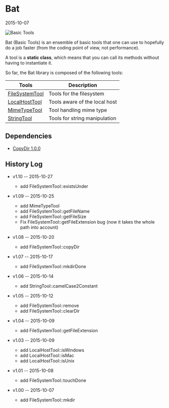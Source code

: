 Bat
==========
2015-10-07


![Basic Tools](http://s18.postimg.org/qhu0b9g5l/bat_web.jpg "Basic Tools")





Bat (Basic Tools) is an ensemble of basic tools that one can use to 
hopefully do a job faster (from the coding point of view, not performance).

A tool is a **static class**, which means that you can call its methods
without having to instantiate it.





So far, the Bat library is composed of the following tools:



Tools       |       Description
----------- | -----------------------
[FileSystemTool]( https://github.com/lingtalfi/Bat/blob/master/FileSystemTool.md )          |       Tools for the filesystem
[LocalHostTool](  https://github.com/lingtalfi/Bat/blob/master/LocalHostTool.md )          |       Tools aware of the local host
[MimeTypeTool](  https://github.com/lingtalfi/Bat/blob/master/MimeTypeTool.md )          |       Tool handling mime type
[StringTool]( https://github.com/lingtalfi/Bat/blob/master/StringTool.md )          |       Tools for string manipulation



Dependencies
------------------

- [CopyDir 1.0.0](https://github.com/lingtalfi/CopyDir)



History Log
------------------
    
    
- v1.10 -- 2015-10-27

    - add FileSystemTool::existsUnder
    
- v1.09 -- 2015-10-25

    - add MimeTypeTool
    - add FileSystemTool::getFileName
    - add FileSystemTool::getFileSize
    - Fix FileSystemTool::getFileExtension bug (now it takes the whole path into account)
    
    
- v1.08 -- 2015-10-20

    - add FileSystemTool::copyDir
    
- v1.07 -- 2015-10-17

    - add FileSystemTool::mkdirDone
    
    
    
- v1.06 -- 2015-10-14

    - add StringTool::camelCase2Constant
    
    
- v1.05 -- 2015-10-12

    - add FileSystemTool::remove
    - add FileSystemTool::clearDir
    
    
- v1.04 -- 2015-10-09

    - add FileSystemTool::getFileExtension

- v1.03 -- 2015-10-09

    - add LocalHostTool::isWindows
    - add LocalHostTool::isMac
    - add LocalHostTool::isUnix
    
- v1.01 -- 2015-10-08

    - add FileSystemTool::touchDone
    
- v1.00 -- 2015-10-07

    - add FileSystemTool::mkdir